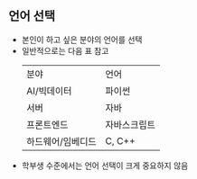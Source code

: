 ## 언어 선택
* 본인이 하고 싶은 분야의 언어를 선택
* 일반적으로는 다음 표 참고
  <table>
    <tr>
      <td>분야</td>
      <td>언어</td>
    </tr>
    <tr>
      <td>AI/빅데이터</td>
      <td>파이썬</td>
    </tr>
    <tr>
      <td>서버</td>
      <td>자바</td>
    </tr>
    <tr>
      <td>프론트엔드</td>
      <td>자바스크립트</td>
    </tr>
    <tr>
      <td>하드웨어/임베디드</td>
      <td>C, C++</td>
    </tr>
  </table>
* 학부생 수준에서는 언어 선택이 크게 중요하지 않음
